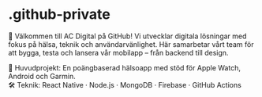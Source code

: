 # .github-private
👋 Välkommen till AC Digital på GitHub!
Vi utvecklar digitala lösningar med fokus på hälsa, teknik och användarvänlighet. Här samarbetar vårt team för att bygga, testa och lansera vår mobilapp – från backend till design.

📱 Huvudprojekt: En poängbaserad hälsoapp med stöd för Apple Watch, Android och Garmin. <br>
🛠️ Teknik: React Native · Node.js · MongoDB · Firebase · GitHub Actions
